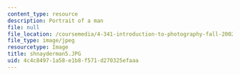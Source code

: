 ```yaml
---
content_type: resource
description: Portrait of a man
file: null
file_location: /coursemedia/4-341-introduction-to-photography-fall-2002/4c4c84971a58e1b8f571d270325efaaa_shnayderman5.JPG
file_type: image/jpeg
resourcetype: Image
title: shnayderman5.JPG
uid: 4c4c8497-1a58-e1b8-f571-d270325efaaa
---
```

